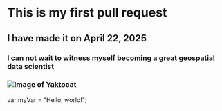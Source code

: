 # This is my first pull request 
## I have made it on April 22, 2025
### I can not wait to witness myself becoming a great geospatial data scientist
### ![Image of Yaktocat](https://octodex.github.com/images/yaktocat.png)
var myVar = "Hello, world!";






